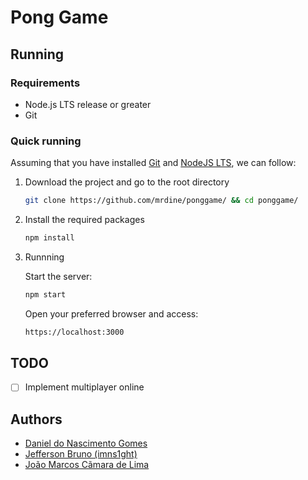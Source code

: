 # Pong Game

## Running

### Requirements

- Node.js LTS release or greater
- Git

### Quick running

Assuming that you have installed [Git](https://git-scm.com/) and [NodeJS LTS](https://nodejs.org/en/), we can follow:

1. Download the project and go to the root directory

   ```bash
   git clone https://github.com/mrdine/ponggame/ && cd ponggame/
   ```
2. Install the required packages

   ```bash
   npm install
   ```

3. Runnning

    Start the server:

    ```bash
    npm start
    ```

    Open your preferred browser and access:

    ```bash
    https://localhost:3000
    ```

## TODO

- [ ] Implement multiplayer online

## Authors

- [Daniel do Nascimento Gomes](https://github.com/mrdine)
- [Jefferson Bruno (imns1ght)](https://jeffersonbruno.com)
- [João Marcos Cãmara de Lima](https://github.com/jmarcoscl)

